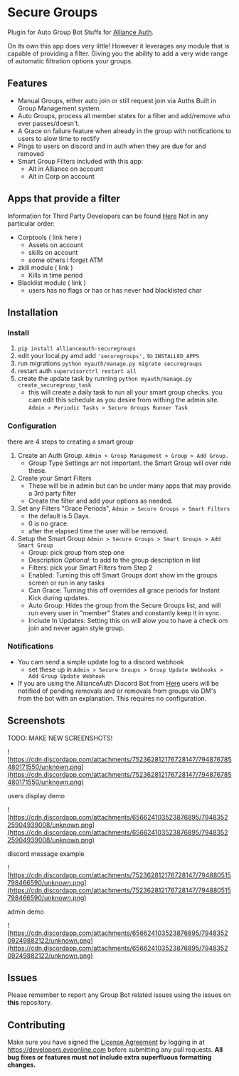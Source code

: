 # Secure Groups

Plugin for Auto Group Bot Stuffs for [Alliance Auth](https://gitlab.com/allianceauth/allianceauth).

On its own this app does very little! However it leverages any module that is capable of providing a filter. Giving you the ability to add a very wide range of automatic filtration options your groups.

## Features
 - Manual Groups, either auto join or still request join via Auths Built in Group Management system.
 - Auto Groups, process all member states for a filter and add/remove who ever passes/doesn't.
 - A Grace on failure feature when already in the group with notifications to users to alow time to rectify
 - Pings to users on discord and in auth when they are due for and removed
 - Smart Group Filters included with this app:
   - Alt in Alliance on account
   - Alt in Corp on account

## Apps that provide a filter
Information for Third Party Developers can be found [Here](https://github.com/pvyParts/allianceauth-secure-groups/blob/main/THRID_PARTY.md)
Not in any particular order:
 - Corptools ( link here )
   - Assets on account
   - skills on account
   - some others i forget ATM
 - zkill module ( link )
   - Kills in time period
 - Blacklist module ( link )
   - users has no flags or has or has never had blacklisted char

## Installation

### Install
1. `pip install allianceauth-securegroups`
2. edit your local.py amd add `'securegroups',` to `INSTALLED_APPS`
3. run migrations `python myauth/manage.py migrate securegroups`
4. restart auth `supervisorctrl restart all`
5. create the update task by running `python myauth/manage.py create_securegroup_task`
    * this will create a daily task to run all your smart group checks. you cam edit this schedule as you desire from withing the admin site. `Admin > Periodic Tasks > Secure Groups Runner Task`

### Configuration
there are 4 steps to creating a smart group
1. Create an Auth Group. `Admin > Group Management > Group > Add Group.`
    * Group Type Settings arr not important. the Smart Group will over ride these.
2. Create your Smart Filters
    * These will be in admin but can be under many apps that may provide a 3rd party filter
    * Create the filter and add your options as needed.
3. Set any Filters "Grace Periods", `Admin > Secure Groups > Smart Filters`
    * the default is 5 Days.
    * 0 is no grace.
    * after the elapsed time the user will be removed.
4. Setup the Smart Group `Admin > Secure Groups > Smart Groups > Add Smart Group`
    * Group: pick group from step one
    * Description *Optional*: to add to the group description in list
    * Filters: pick your Smart Filters from Step 2
    * Enabled: Turning this off Smart Groups dont show im the groups screen or run in any tasks
    * Can Grace: Turning this off overrides all grace periods for Instant Kick during updates.
    * Auto Group: Hides the group from the Secure Groups list, and will run every user in "member" States and constantly keep it in sync.
    * Include In Updates: Setting this on will alow you to have a check om join and never again style group.

### Notifications
  * You cam send a simple update log to a discord webhook
    * set these up in `Admin > Secure Groups > Group Update Webhooks > Add Group Update Webhook`
  * If you are using the AllianceAuth Discord Bot from [Here](link) users will be notified of pending removals and or removals from groups via DM's from the bot with an explanation. This requires no configuration.

## Screenshots

TODO: MAKE NEW SCREENSHOTS!

![https://cdn.discordapp.com/attachments/752362812176728147/794876785480171550/unknown.png](https://cdn.discordapp.com/attachments/752362812176728147/794876785480171550/unknown.png)

users display demo

![https://cdn.discordapp.com/attachments/656624103523876895/794835225904939008/unknown.png](https://cdn.discordapp.com/attachments/656624103523876895/794835225904939008/unknown.png)

discord message example

![https://cdn.discordapp.com/attachments/752362812176728147/794880515798466590/unknown.png](https://cdn.discordapp.com/attachments/752362812176728147/794880515798466590/unknown.png)

admin demo

![https://cdn.discordapp.com/attachments/656624103523876895/794835209249882122/unknown.png](https://cdn.discordapp.com/attachments/656624103523876895/794835209249882122/unknown.png)


## Issues
Please remember to report any Group Bot related issues using the issues on **this** repository.

## Contributing
Make sure you have signed the [License Agreement](https://developers.eveonline.com/resource/license-agreement) by logging in at https://developers.eveonline.com before submitting any pull requests. **All bug fixes or features must not include extra superfluous formatting changes.**
